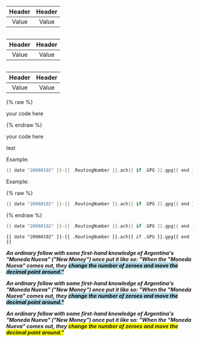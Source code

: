 
| Header | Header | 
| :---: | :---: |
| Value | Value |


<div style="display: flex; justify-content: center;">
  
| Header | Header | 
| :---: | :---: |
| Value | Value |

</div>


<div align="center">
  
| Header | Header | 
| :---: | :---: |
| Value | Value |

</div>



  



{% raw %}

your code here

{% endraw %}


[//]: # ({% raw %})

your code here

[//]: # ({% endraw %})



test

Example:

```go
{{ date "20060102" }}-{{ .RoutingNumber }}.ach{{ if .GPG }}.gpg{{ end }}
```

Example:

{% raw %}
```go
{{ date "20060102" }}-{{ .RoutingNumber }}.ach{{ if .GPG }}.gpg{{ end }}
```
{% endraw %}



~~~go
{{ date "20060102" }}-{{ .RoutingNumber }}.ach{{ if .GPG }}.gpg{{ end }}
~~~


```
{{ date "20060102" }}-{{ .RoutingNumber }}.ach{{ if .GPG }}.gpg{{ end }}
```


***An ordinary fellow with some first-hand knowledge of Argentina's "Moneda Nueva" ("New Money") once put it like so: "When the "Moneda Nueva" comes out, they <mark style="background-color: lightblue">change the number of zeroes and move the decimal point around."</mark>***

***An ordinary fellow with some first-hand knowledge of Argentina's "Moneda Nueva" ("New Money") once put it like so: "When the "Moneda Nueva" comes out, they <mark style="background-color: lightblue">change the number of zeroes and move the decimal point around."***</mark>

***An ordinary fellow with some first-hand knowledge of Argentina's "Moneda Nueva" ("New Money") once put it like so: "When the "Moneda Nueva" comes out, they <span style="background-color: #FFFF00">change the number of zeroes and move the decimal point around."***</span>
